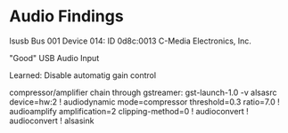 Audio Findings
==============

lsusb
Bus 001 Device 014: ID 0d8c:0013 C-Media Electronics, Inc. 

"Good" USB Audio Input

Learned: Disable automatig gain control

compressor/amplifier chain through gstreamer:
gst-launch-1.0 -v alsasrc device=hw:2 ! audiodynamic mode=compressor threshold=0.3 ratio=7.0 ! audioamplify amplification=2 clipping-method=0 ! audioconvert ! audioconvert ! alsasink
